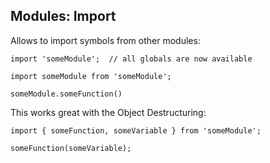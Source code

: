 ##  Modules: Import

Allows to import symbols from other modules:

    import 'someModule';  // all globals are now available

    import someModule from 'someModule';

    someModule.someFunction()

This works great with the Object Destructuring:

    import { someFunction, someVariable } from 'someModule';

    someFunction(someVariable);
